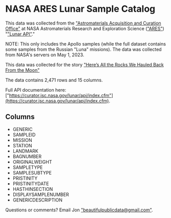 # NASA ARES Lunar Sample Catalog

 This data was collected from the ["Astromaterials Acquisition and Curation Office"](https://curator.jsc.nasa.gov/) at NASA Astromaterials Research and Exploration Science (["ARES"](https://ares.jsc.nasa.gov/)) "["Lunar API"](https://curator.jsc.nasa.gov/lunar/api/index.cfm)." 
 
 NOTE: This only includes the Apollo samples (while the full dataset contains some samples from the Russian "Luna" missions). The data was collected from NASA's servers on May 1, 2023. 

This data was collected for the story ["Here’s All the Rocks We Hauled Back From the Moon"](https://www.beautifulpublicdata.com/all-the-moon-rocks//)

The data contains 2,471 rows and 15 columns.

Full API documentation here: ["https://curator.jsc.nasa.gov/lunar/api/index.cfm"](https://curator.jsc.nasa.gov/lunar/api/index.cfm).

## Columns
- GENERIC
- SAMPLEID
- MISSION
- STATION
- LANDMARK
- BAGNUMBER
- ORIGINALWEIGHT
- SAMPLETYPE
- SAMPLESUBTYPE
- PRISTINITY
- PRISTINITYDATE
- HASTHINSECTION
- DISPLAYSAMPLENUMBER
- GENERICDESCRIPTION

Questions or comments? Email Jon ["beautifulpublicdata@gmail.com"](mailto://beautifulpublicdata@gmail.com).